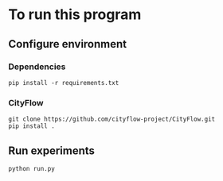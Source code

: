 # To run this program

## Configure environment

### Dependencies
```
pip install -r requirements.txt
```

### CityFlow
```
git clone https://github.com/cityflow-project/CityFlow.git
pip install .
```


## Run experiments

```
python run.py
```